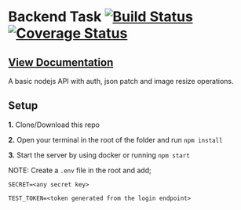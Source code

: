 # Backend Task [![Build Status](https://travis-ci.org/theallegrarr/hb_backend.svg?branch=master)](https://travis-ci.org/theallegrarr/hb_backend)   [![Coverage Status](https://coveralls.io/repos/github/theallegrarr/hb_backend/badge.svg?branch=master)](https://coveralls.io/github/theallegrarr/hb_backend?branch=master)

## [View Documentation](https://documenter.getpostman.com/view/2118421/SWLk4kwZ?version=latest)

A basic nodejs API with auth, json patch and image resize operations.

## Setup
**1.** Clone/Download this repo

**2.** Open your terminal in the root of the folder and run ```npm install```

**3.** Start the server by using docker or running ```npm start```

NOTE: Create a ```.env``` file in the root and add;

```SECRET=<any secret key>```

```TEST_TOKEN=<token generated from the login endpoint>```